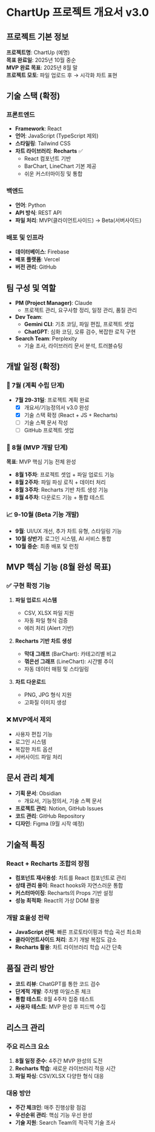 # ChartUp 프로젝트 개요서 v3.0

## 프로젝트 기본 정보

**프로젝트명**: ChartUp (예명)  
**목표 완료일**: 2025년 10월 중순  
**MVP 완료 목표**: 2025년 8월 말  
**프로젝트 모토**: 파일 업로드 후 → 시각화 차트 표현

## 기술 스택 (확정)

### 프론트엔드

- **Framework**: React
- **언어**: JavaScript (TypeScript 제외)
- **스타일링**: Tailwind CSS
- **차트 라이브러리**: **Recharts** ✅
    - React 컴포넌트 기반
    - BarChart, LineChart 기본 제공
    - 쉬운 커스터마이징 및 통합

### 백엔드

- **언어**: Python
- **API 방식**: REST API
- **파일 처리**: MVP(클라이언트사이드) → Beta(서버사이드)

### 배포 및 인프라

- **데이터베이스**: Firebase
- **배포 플랫폼**: Vercel
- **버전 관리**: GitHub

## 팀 구성 및 역할

- **PM (Project Manager)**: Claude
    - 프로젝트 관리, 요구사항 정리, 일정 관리, 품질 관리
- **Dev Team**:
    - **Gemini CLI**: 기초 코딩, 파일 편집, 프로젝트 셋업
    - **ChatGPT**: 심화 코딩, 오류 검수, 복잡한 로직 구현
- **Search Team**: Perplexity
    - 기술 조사, 라이브러리 문서 분석, 트러블슈팅

## 개발 일정 (확정)

### 📅 7월 (계획 수립 단계)

- **7월 29-31일**: 프로젝트 계획 완료
    - [x] 개요서/기능정의서 v3.0 완성
    - [x] 기술 스택 확정 (React + JS + Recharts)
    - [ ] 기술 스펙 문서 작성
    - [ ] GitHub 프로젝트 셋업

### 🚀 8월 (MVP 개발 단계)

**목표**: MVP 핵심 기능 전체 완성

- **8월 1주차**: 프로젝트 셋업 + 파일 업로드 기능
- **8월 2주차**: 파일 파싱 로직 + 데이터 처리
- **8월 3주차**: Recharts 기반 차트 생성 기능
- **8월 4주차**: 다운로드 기능 + 통합 테스트

### 📈 9-10월 (Beta 기능 개발)

- **9월**: UI/UX 개선, 추가 차트 유형, 스타일링 기능
- **10월 상반기**: 로그인 시스템, AI 서비스 통합
- **10월 중순**: 최종 배포 및 런칭

## MVP 핵심 기능 (8월 완성 목표)

### ✅ 구현 확정 기능

1. **파일 업로드 시스템**
    
    - CSV, XLSX 파일 지원
    - 자동 파일 형식 검증
    - 에러 처리 (Alert 기반)
2. **Recharts 기반 차트 생성**
    
    - **막대 그래프** (BarChart): 카테고리별 비교
    - **꺾은선 그래프** (LineChart): 시간별 추이
    - 자동 데이터 매핑 및 스타일링
3. **차트 다운로드**
    
    - PNG, JPG 형식 지원
    - 고화질 이미지 생성

### ❌ MVP에서 제외

- 사용자 편집 기능
- 로그인 시스템
- 복잡한 차트 옵션
- 서버사이드 파일 처리

## 문서 관리 체계

- **기획 문서**: Obsidian
    - 개요서, 기능정의서, 기술 스펙 문서
- **프로젝트 관리**: Notion, GitHub Issues
- **코드 관리**: GitHub Repository
- **디자인**: Figma (9월 시작 예정)

## 기술적 특징

### React + Recharts 조합의 장점

- **컴포넌트 재사용성**: 차트를 React 컴포넌트로 관리
- **상태 관리 용이**: React hooks와 자연스러운 통합
- **커스터마이징**: Recharts의 Props 기반 설정
- **성능 최적화**: React의 가상 DOM 활용

### 개발 효율성 전략

- **JavaScript 선택**: 빠른 프로토타이핑과 학습 곡선 최소화
- **클라이언트사이드 처리**: 초기 개발 복잡도 감소
- **Recharts 활용**: 차트 라이브러리 학습 시간 단축

## 품질 관리 방안

- **코드 리뷰**: ChatGPT를 통한 코드 검수
- **단계적 개발**: 주차별 마일스톤 체크
- **통합 테스트**: 8월 4주차 집중 테스트
- **사용자 테스트**: MVP 완성 후 피드백 수집

## 리스크 관리

### 주요 리스크 요소

1. **8월 일정 준수**: 4주간 MVP 완성의 도전
2. **Recharts 학습**: 새로운 라이브러리 적응 시간
3. **파일 파싱**: CSV/XLSX 다양한 형식 대응

### 대응 방안

- **주간 체크인**: 매주 진행상황 점검
- **우선순위 관리**: 핵심 기능 우선 완성
- **기술 지원**: Search Team의 적극적 기술 조사